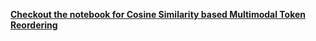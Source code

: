 
**[Checkout the notebook for Cosine Similarity based Multimodal Token Reordering](https://colab.research.google.com/drive/1TgeVcsdb-5KWBYyf2TzeSDSlFQRUGoNe?usp=sharing)**
